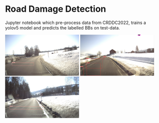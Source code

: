 # Road Damage Detection

Jupyter notebook which pre-process data from CRDDC2022, trains a yolov5 model and predicts the labelled BBs on test-data.

<p float="left">
  <img src="./static/Norway_008174.jpg" width="240" />
  <img src="./static/Norway_008196.jpg" width="240" /> 
  <img src="./static/Norway_008197.jpg" width="240" />
</p>